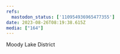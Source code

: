 ```yaml
---
refs:
  mastodon_status: ['110954936965477355']
date: 2023-08-26T08:19:38.615Z
media: ["164"]
---
```


<p>Moody Lake District </p>

